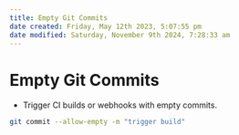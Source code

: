 ```yaml
---
title: Empty Git Commits
date created: Friday, May 12th 2023, 5:07:55 pm
date modified: Saturday, November 9th 2024, 7:28:33 am
---
```


# Empty Git Commits

- Trigger CI builds or webhooks with empty commits.

```sh
git commit --allow-empty -m "trigger build"
```
